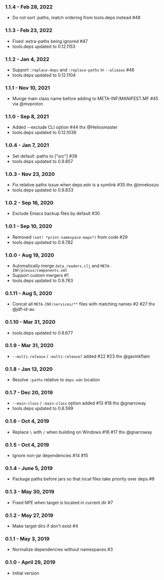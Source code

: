### 1.1.4 - Feb 28, 2022

- Do not sort :paths, match ordering from tools.deps instead #48

### 1.1.3 - Feb 23, 2022

- Fixed :extra-paths being ignored #47
- tools.deps updated to 0.12.1153

### 1.1.2 - Jan 4, 2022

- Support `:replace-deps` and `:replace-paths` in `--aliases` #46
- tools.deps updated to 0.12.1104

### 1.1.1 - Nov 10, 2021

- Munge main class name before adding to META-INF/MANIFEST.MF #45 via @mvproton

### 1.1.0 - Sep 8, 2021

- Added --exclude CLI option #44 thx @Heliosmaster
- tools.deps updated to 0.12.1036

### 1.0.4 - Jan 7, 2021

- Set default :paths to ["src"] #39
- tools.deps updated to 0.9.857

### 1.0.3 - Nov 23, 2020

- Fix relative paths issue when deps.edn is a symlink #35 thx @imrekoszo
- tools.deps updated to 0.9.833

### 1.0.2 - Sep 16, 2020

- Exclude Emacs backup files by default #30

### 1.0.1 - Sep 10, 2020

- Removed `(set! *print-namespace-maps*)` from code #29
- tools.deps updated to 0.9.782

### 1.0.0 - Aug 19, 2020

- Automatically merge `data_readers.clj` and `META-INF/plexus/components.xml`
- Support custom mergers #1
- tools.deps updated to 0.9.763

### 0.1.11 - Aug 5, 2020

- Concat all `META-INF/services/**` files with matching names #2 #27 thx @jdf-id-au

### 0.1.10 - Mar 31, 2020

- tools.deps updated to 0.8.677

### 0.1.9 - Mar 31, 2020

- `--multi-release` / `:multi-release?` added #22 #23 thx @gavinkflam

### 0.1.8 - Jan 13, 2020

- Resolve `:paths` relative to `deps.edn` location

### 0.1.7 - Dec 20, 2019

- `--main-class` / `:main-class` option added #13 #18 thx @gnarroway
- tools.deps updated to 0.8.599

### 0.1.6 - Oct 4, 2019

- Replace `\` with `/` when building on Windows #16 #17 thx @gnarroway

### 0.1.5 - Oct 4, 2019

- Ignore non-jar dependencies #14 #15

### 0.1.4 - June 5, 2019

- Package paths before jars so that local files take priority over deps #9

### 0.1.3 - May 30, 2019

- Fixed NPE when target is located in current dir #7

### 0.1.2 - May 27, 2019

- Make target dirs if don’t exist #4

### 0.1.1 - May 3, 2019

- Normalize dependencies without namespaces #3

### 0.1.0 - April 29, 2019

- Initial version
